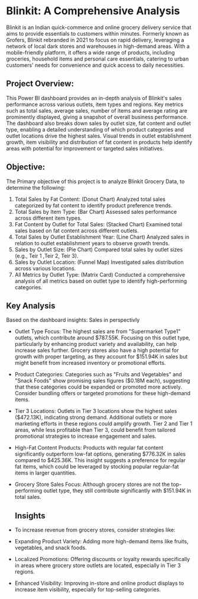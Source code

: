 # Blinkit: A Comprehensive Analysis

Blinkit is an Indian quick-commerce and online grocery delivery service that aims to provide essentials to customers within minutes. Formerly known as Grofers, Blinkit rebranded in 2021 to focus on rapid delivery, leveraging a network of local dark stores and warehouses in high-demand areas. With a mobile-friendly platform, it offers a wide range of products, including groceries, household items and personal care essentials, catering to urban customers' needs for convenience and quick access to daily necessities.

## Project Overview:
This Power BI dashboard provides an in-depth analysis of Blinkit's sales performance across various outlets, item types and regions. Key metrics such as total sales, average sales, number of items and average rating are prominently displayed, giving a snapshot of overall business performance. The dashboard also breaks down sales by outlet size, fat content and outlet type, enabling a detailed understanding of which product categories and outlet locations drive the highest sales. Visual trends in outlet establishment growth, item visibility and distribution of fat content in products help identify areas with potential for improvement or targeted sales initiatives.

## Objective:

The Primary objective of this project is to analyze Blinkit Grocery Data, to determine the following:

1) Total Sales by Fat Content: (Donut Chart)
    Analyzed total sales categorized by fat content to identify product preference trends.
2) Total Sales by Item Type: (Bar Chart)
    Assessed sales performance across different item types.
3) Fat Content by Outlet for Total Sales: (Stacked Chart)
    Examined total sales based on fat content across different outlets.
4) Total Sales by Outlet Establishment Year: (Line Chart)
    Analyzed sales in relation to outlet establishment years to observe growth trends.
5) Sales by Outlet Size:  (Pie Chart)
    Compared total sales by outlet sizes (e.g., Teir 1 ,Teir 2, Teir 3).
6) Sales by Outlet Location:  (Funnel Map)
    Investigated sales distribution across various locations.
7) All Metrics by Outlet Type:  (Matrix Card)
    Conducted a comprehensive analysis of all metrics based on outlet type to identify high-performing categories.


 ## Key Analysis 
Based on the dashboard insights:
Sales in perspectivly 

- Outlet Type Focus: The highest sales are from "Supermarket Type1" outlets, which contribute around $787.55K. Focusing on this outlet type, particularly by enhancing product variety and availability, can help increase sales further. Grocery stores also have a high potential for growth with proper targeting, as they account for $151.94K in sales but might benefit from increased inventory or promotional efforts.

- Product Categories: Categories such as "Fruits and Vegetables" and "Snack Foods" show promising sales figures ($0.18M each), suggesting that these categories could be expanded or promoted more actively. Consider bundling offers or targeted promotions for these high-demand items.

- Tier 3 Locations: Outlets in Tier 3 locations show the highest sales ($472.13K), indicating strong demand. Additional outlets or more marketing efforts in these regions could amplify growth. Tier 2 and Tier 1 areas, while less profitable than Tier 3, could benefit from tailored promotional strategies to increase engagement and sales.

- High-Fat Content Products: Products with regular fat content significantly outperform low-fat options, generating $776.32K in sales compared to $425.36K. This insight suggests a preference for regular fat items, which could be leveraged by stocking popular regular-fat items in larger quantities.
  
- Grocery Store Sales Focus: Although grocery stores are not the top-performing outlet type, they still contribute significantly with $151.94K in total sales.

  ## Insights
- To increase revenue from grocery stores, consider strategies like:
- Expanding Product Variety: Adding more high-demand items like fruits, vegetables, and snack foods.
- Localized Promotions: Offering discounts or loyalty rewards specifically in areas where grocery store outlets are located, especially in Tier 3 regions.
- Enhanced Visibility: Improving in-store and online product displays to increase item visibility, especially for top-selling categories.

